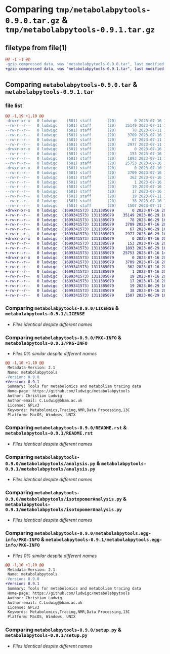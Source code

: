 # Comparing `tmp/metabolabpytools-0.9.0.tar.gz` & `tmp/metabolabpytools-0.9.1.tar.gz`

## filetype from file(1)

```diff
@@ -1 +1 @@
-gzip compressed data, was "metabolabpytools-0.9.0.tar", last modified: Sun Jul 16 14:37:51 2023, max compression
+gzip compressed data, was "metabolabpytools-0.9.1.tar", last modified: Sun Jul 16 20:10:32 2023, max compression
```

## Comparing `metabolabpytools-0.9.0.tar` & `metabolabpytools-0.9.1.tar`

### file list

```diff
@@ -1,19 +1,19 @@
-drwxr-xr-x   0 ludwigc    (501) staff       (20)        0 2023-07-16 14:37:51.193739 metabolabpytools-0.9.0/
--rw-r--r--   0 ludwigc    (501) staff       (20)    35149 2023-07-11 16:28:03.000000 metabolabpytools-0.9.0/LICENSE
--rw-r--r--   0 ludwigc    (501) staff       (20)       78 2023-07-11 16:28:03.000000 metabolabpytools-0.9.0/MANIFEST.in
--rw-r--r--   0 ludwigc    (501) staff       (20)     3709 2023-07-16 14:37:51.193607 metabolabpytools-0.9.0/PKG-INFO
--rw-r--r--   0 ludwigc    (501) staff       (20)       67 2023-07-11 16:28:03.000000 metabolabpytools-0.9.0/README.md
--rw-r--r--   0 ludwigc    (501) staff       (20)     2977 2023-07-11 16:28:03.000000 metabolabpytools-0.9.0/README.rst
-drwxr-xr-x   0 ludwigc    (501) staff       (20)        0 2023-07-16 14:37:51.192399 metabolabpytools-0.9.0/metabolabpytools/
--rw-r--r--   0 ludwigc    (501) staff       (20)      153 2023-07-16 14:35:19.000000 metabolabpytools-0.9.0/metabolabpytools/__init__.py
--rw-r--r--   0 ludwigc    (501) staff       (20)     1893 2023-07-11 16:28:03.000000 metabolabpytools-0.9.0/metabolabpytools/analysis.py
--rw-r--r--   0 ludwigc    (501) staff       (20)    25753 2023-07-16 14:32:50.000000 metabolabpytools-0.9.0/metabolabpytools/isotopomerAnalysis.py
-drwxr-xr-x   0 ludwigc    (501) staff       (20)        0 2023-07-16 14:37:51.193406 metabolabpytools-0.9.0/metabolabpytools.egg-info/
--rw-r--r--   0 ludwigc    (501) staff       (20)     3709 2023-07-16 14:37:51.000000 metabolabpytools-0.9.0/metabolabpytools.egg-info/PKG-INFO
--rw-r--r--   0 ludwigc    (501) staff       (20)      362 2023-07-16 14:37:51.000000 metabolabpytools-0.9.0/metabolabpytools.egg-info/SOURCES.txt
--rw-r--r--   0 ludwigc    (501) staff       (20)        1 2023-07-16 14:37:51.000000 metabolabpytools-0.9.0/metabolabpytools.egg-info/dependency_links.txt
--rw-r--r--   0 ludwigc    (501) staff       (20)       19 2023-07-16 14:37:51.000000 metabolabpytools-0.9.0/metabolabpytools.egg-info/requires.txt
--rw-r--r--   0 ludwigc    (501) staff       (20)       17 2023-07-16 14:37:51.000000 metabolabpytools-0.9.0/metabolabpytools.egg-info/top_level.txt
--rw-r--r--   0 ludwigc    (501) staff       (20)       19 2023-07-11 16:28:03.000000 metabolabpytools-0.9.0/requirements.txt
--rw-r--r--   0 ludwigc    (501) staff       (20)       38 2023-07-16 14:37:51.193779 metabolabpytools-0.9.0/setup.cfg
--rw-r--r--   0 ludwigc    (501) staff       (20)     1507 2023-07-11 16:28:03.000000 metabolabpytools-0.9.0/setup.py
+drwxr-xr-x   0 ludwigc  (1699341573) 1311385079        0 2023-07-16 20:10:32.725096 metabolabpytools-0.9.1/
+-rw-r--r--   0 ludwigc  (1699341573) 1311385079    35149 2023-06-29 16:08:10.000000 metabolabpytools-0.9.1/LICENSE
+-rw-r--r--   0 ludwigc  (1699341573) 1311385079       78 2023-06-29 16:08:10.000000 metabolabpytools-0.9.1/MANIFEST.in
+-rw-r--r--   0 ludwigc  (1699341573) 1311385079     3709 2023-07-16 20:10:32.724915 metabolabpytools-0.9.1/PKG-INFO
+-rw-r--r--   0 ludwigc  (1699341573) 1311385079       67 2023-06-29 16:08:10.000000 metabolabpytools-0.9.1/README.md
+-rw-r--r--   0 ludwigc  (1699341573) 1311385079     2977 2023-06-29 16:08:10.000000 metabolabpytools-0.9.1/README.rst
+drwxr-xr-x   0 ludwigc  (1699341573) 1311385079        0 2023-07-16 20:10:32.723792 metabolabpytools-0.9.1/metabolabpytools/
+-rw-r--r--   0 ludwigc  (1699341573) 1311385079      153 2023-07-16 20:10:25.000000 metabolabpytools-0.9.1/metabolabpytools/__init__.py
+-rw-r--r--   0 ludwigc  (1699341573) 1311385079     1893 2023-06-29 16:08:10.000000 metabolabpytools-0.9.1/metabolabpytools/analysis.py
+-rw-r--r--   0 ludwigc  (1699341573) 1311385079    25753 2023-07-16 14:50:21.000000 metabolabpytools-0.9.1/metabolabpytools/isotopomerAnalysis.py
+drwxr-xr-x   0 ludwigc  (1699341573) 1311385079        0 2023-07-16 20:10:32.724742 metabolabpytools-0.9.1/metabolabpytools.egg-info/
+-rw-r--r--   0 ludwigc  (1699341573) 1311385079     3709 2023-07-16 20:10:32.000000 metabolabpytools-0.9.1/metabolabpytools.egg-info/PKG-INFO
+-rw-r--r--   0 ludwigc  (1699341573) 1311385079      362 2023-07-16 20:10:32.000000 metabolabpytools-0.9.1/metabolabpytools.egg-info/SOURCES.txt
+-rw-r--r--   0 ludwigc  (1699341573) 1311385079        1 2023-07-16 20:10:32.000000 metabolabpytools-0.9.1/metabolabpytools.egg-info/dependency_links.txt
+-rw-r--r--   0 ludwigc  (1699341573) 1311385079       19 2023-07-16 20:10:32.000000 metabolabpytools-0.9.1/metabolabpytools.egg-info/requires.txt
+-rw-r--r--   0 ludwigc  (1699341573) 1311385079       17 2023-07-16 20:10:32.000000 metabolabpytools-0.9.1/metabolabpytools.egg-info/top_level.txt
+-rw-r--r--   0 ludwigc  (1699341573) 1311385079       19 2023-06-29 16:08:10.000000 metabolabpytools-0.9.1/requirements.txt
+-rw-r--r--   0 ludwigc  (1699341573) 1311385079       38 2023-07-16 20:10:32.725132 metabolabpytools-0.9.1/setup.cfg
+-rw-r--r--   0 ludwigc  (1699341573) 1311385079     1507 2023-06-29 16:08:10.000000 metabolabpytools-0.9.1/setup.py
```

### Comparing `metabolabpytools-0.9.0/LICENSE` & `metabolabpytools-0.9.1/LICENSE`

 * *Files identical despite different names*

### Comparing `metabolabpytools-0.9.0/PKG-INFO` & `metabolabpytools-0.9.1/PKG-INFO`

 * *Files 0% similar despite different names*

```diff
@@ -1,10 +1,10 @@
 Metadata-Version: 2.1
 Name: metabolabpytools
-Version: 0.9.0
+Version: 0.9.1
 Summary: Tools for metabolomics and metabolism tracing data
 Home-page: https://github.com/ludwigc/metabolabpytools
 Author: Christian Ludwig
 Author-email: C.Ludwig@bham.ac.uk 
 License: GPLv3
 Keywords: Metabolomics,Tracing,NMR,Data Processing,13C
 Platform: MacOS, Windows, UNIX
```

### Comparing `metabolabpytools-0.9.0/README.rst` & `metabolabpytools-0.9.1/README.rst`

 * *Files identical despite different names*

### Comparing `metabolabpytools-0.9.0/metabolabpytools/analysis.py` & `metabolabpytools-0.9.1/metabolabpytools/analysis.py`

 * *Files identical despite different names*

### Comparing `metabolabpytools-0.9.0/metabolabpytools/isotopomerAnalysis.py` & `metabolabpytools-0.9.1/metabolabpytools/isotopomerAnalysis.py`

 * *Files identical despite different names*

### Comparing `metabolabpytools-0.9.0/metabolabpytools.egg-info/PKG-INFO` & `metabolabpytools-0.9.1/metabolabpytools.egg-info/PKG-INFO`

 * *Files 0% similar despite different names*

```diff
@@ -1,10 +1,10 @@
 Metadata-Version: 2.1
 Name: metabolabpytools
-Version: 0.9.0
+Version: 0.9.1
 Summary: Tools for metabolomics and metabolism tracing data
 Home-page: https://github.com/ludwigc/metabolabpytools
 Author: Christian Ludwig
 Author-email: C.Ludwig@bham.ac.uk 
 License: GPLv3
 Keywords: Metabolomics,Tracing,NMR,Data Processing,13C
 Platform: MacOS, Windows, UNIX
```

### Comparing `metabolabpytools-0.9.0/setup.py` & `metabolabpytools-0.9.1/setup.py`

 * *Files identical despite different names*

